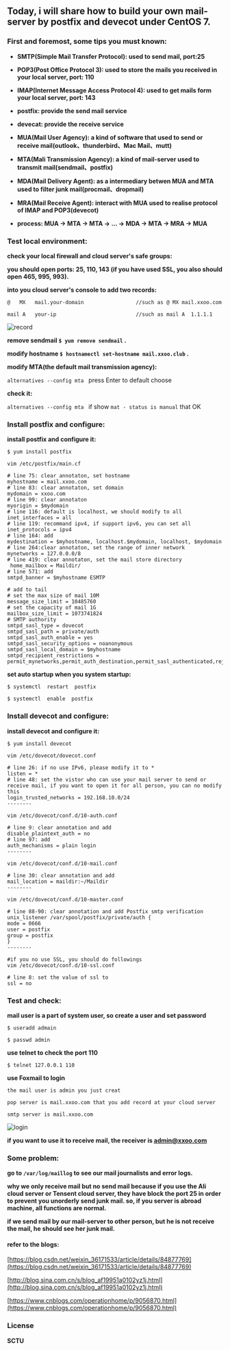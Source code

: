 ## Today, i will share how to build your own mail-server by postfix and devecot under CentOS 7.

### First and foremost, some tips you must known:

- **SMTP(Simple Mail Transfer Protocol): used to send mail, port:25** 

- **POP3(Post Office Protocol 3): used to store the mails you received in your local server, port: 110** 

- **IMAP(Internet Message Access Protocol 4): used to get mails form your local server, port: 143** 

- **postfix: provide the send mail service** 

- **devecat: provide the receive service**

- **MUA(Mail User Agency): a kind of software that used to send or receive mail(outlook、thunderbird、Mac Mail、mutt)** 

- **MTA(Mali Transmission Agency): a kind of mail-server used to transmit mail(sendmail、postfix)** 

- **MDA(Mail Delivery Agent): as a intermediary betwen MUA and MTA used to filter junk mail(procmail、dropmail)** 

- **MRA(Mail Receive Agent): interact with MUA used to realise protocol of IMAP and POP3(devecot)** 

- **process: MUA -> MTA -> MTA -> ... -> MDA -> MTA -> MRA -> MUA**

### Test local environment:

**check your local firewall and cloud server's safe groups:**

**you should open ports: 25, 110, 143 (if you have used SSL, you also should open 465, 995, 993).**

**into you cloud server's console to add two records:**

    @   MX   mail.your-domain                 //such as @ MX mail.xxoo.com

    mail A   your-ip                          //such as mail A  1.1.1.1

![record](1.png)


**remove sendmail `$ yum remove sendmail` .**

**modify hostname `$ hostnamectl set-hostname mail.xxoo.club` .**

**modify MTA(the default mail transmission agency):**

`alternatives --config mta ` press Enter to default choose

**check it:**

`alternatives --config mta ` if show `mat - status is manual` that OK     

### Install postfix and configure:

**install postfix and configure it:**

`$ yum install postfix`

```shell
vim /etc/postfix/main.cf

# line 75: clear annotaton, set hostname 
myhostname = mail.xxoo.com 
# line 83: clear annotaton, set domain 
mydomain = xxoo.com 
# line 99: clear annotaton 
myorigin = $mydomain 
# line 116: default is localhost, we should modify to all
inet_interfaces = all 
# line 119: recommand ipv4, if support ipv6, you can set all 
inet_protocols = ipv4 
# line 164: add 
mydestination = $myhostname, localhost.$mydomain, localhost, $mydomain 
# line 264:clear annotaton, set the range of inner network 
mynetworks = 127.0.0.0/8
# line 419: clear annotaton, set the mail store directory
 home_mailbox = Maildir/ 
# line 571: add
smtpd_banner = $myhostname ESMTP 

# add to tail 
# set the max size of mail 10M 
message_size_limit = 10485760 
# set the capacity of mail 1G 
mailbox_size_limit = 1073741824 
# SMTP authority 
smtpd_sasl_type = dovecot 
smtpd_sasl_path = private/auth 
smtpd_sasl_auth_enable = yes
smtpd_sasl_security_options = noanonymous 
smtpd_sasl_local_domain = $myhostname 
smtpd_recipient_restrictions = permit_mynetworks,permit_auth_destination,permit_sasl_authenticated,reject 
```
**set auto startup when you system startup:** 

`$ systemctl  restart  postfix` 

`$ systemctl  enable  postfix`

### Install devecot and configure:

**install devecot and configure it:**

`$ yum install devecot` 

```shell
vim /etc/dovecot/dovecot.conf 

# line 26: if no use IPv6, please modify it to *  
listen = *
# line 48: set the vistor who can use your mail server to send or receive mail, if you want to open it for all person, you can no modify this 
login_trusted_networks = 192.168.10.0/24
--------

vim /etc/dovecot/conf.d/10-auth.conf 

# line 9: clear annotation and add 
disable_plaintext_auth = no 
# line 97: add 
auth_mechanisms = plain login 
--------

vim /etc/dovecot/conf.d/10-mail.conf

# line 30: clear annotation and add 
mail_location = maildir:~/Maildir
--------

vim /etc/dovecot/conf.d/10-master.conf

# line 88-90: clear annotation and add Postfix smtp verification
unix_listener /var/spool/postfix/private/auth { 
mode = 0666 
user = postfix
group = postfix
}
--------

#if you no use SSL, you should do followings
vim /etc/dovecot/conf.d/10-ssl.conf 

# line 8: set the value of ssl to 
ssl = no
```
    
### Test and check:

**mail user is a part of system user, so create a user and set password**

`$ useradd admain` 

`$ passwd admin` 

**use telnet to check the port 110**

`$ telnet 127.0.0.1 110` 

**use Foxmail to login** 

    the mail user is admin you just creat

    pop server is mail.xxoo.com that you add record at your cloud server

    smtp server is mail.xxoo.com

![login](2.png)

**if you want to use it to receive mail, the receiver is admin@xxoo.com**

### Some problem:

**go to `/var/log/maillog` to see our mail journalists and error logs.**

**why we only receive mail but no send mail because if you use the Ali cloud server or Tensent cloud server, they have block the port 25 in order to prevent you unorderly send junk mail. so, if you server is abroad machine, all functions are normal.**

**if we send mail by our mail-server to other person, but he is not receive the mail, he should see her junk mail.**

#### refer to the blogs:
[https://blog.csdn.net/weixin_36171533/article/details/84877769](https://blog.csdn.net/weixin_36171533/article/details/84877769)

[http://blog.sina.com.cn/s/blog_af19951a0102yz1j.html](http://blog.sina.com.cn/s/blog_af19951a0102yz1j.html)

[https://www.cnblogs.com/operationhome/p/9056870.html](https://www.cnblogs.com/operationhome/p/9056870.html)

### License

**SCTU**


